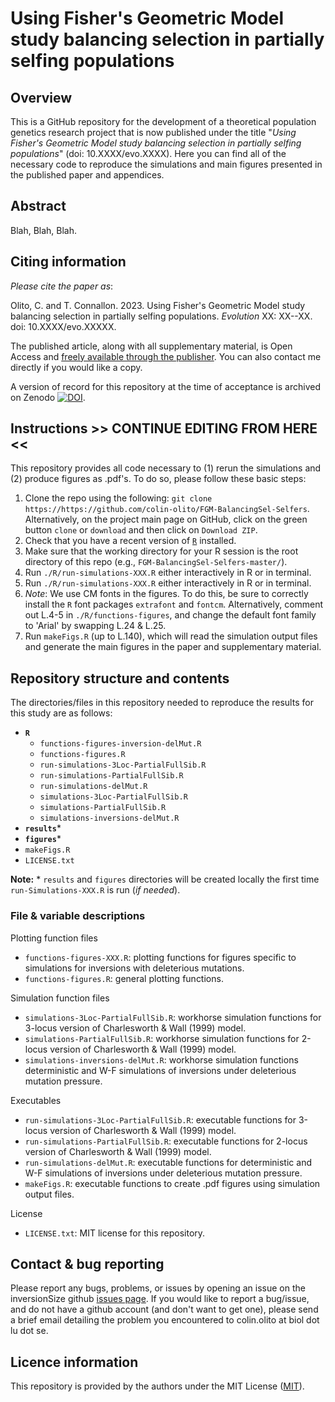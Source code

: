 # Using Fisher's Geometric Model study balancing selection in partially selfing populations 

## Overview

This is a GitHub repository for the development of a theoretical population genetics research project that is now published under the title "*Using Fisher's Geometric Model study balancing selection in partially selfing populations*" (doi: 10.XXXX/evo.XXXX). Here you can find all of the necessary code to reproduce the simulations and main figures presented in the published paper and appendices. 


## Abstract

Blah, Blah, Blah.



## Citing information
*Please cite the paper as*:

Olito, C. and T. Connallon. 2023. Using Fisher's Geometric Model study balancing selection in partially selfing populations. *Evolution* XX: XX--XX. doi: 10.XXXX/evo.XXXXX.

The published article, along with all supplementary material, is Open Access and [freely available through the publisher](https://XXXXXX). You can also contact me directly if you would like a copy. 

A version of record for this repository at the time of acceptance is archived on Zenodo [![DOI](https://zenodo.org/badge/449208001.svg)](https://zenodo.org/badge/latestdoi/XXXXXXX).

##  Instructions >> CONTINUE EDITING FROM HERE <<

This repository provides all code necessary to (1) rerun the simulations and (2) produce figures as .pdf's. To do so, please follow these basic steps:

1. Clone the repo using the following: `git clone https://https://github.com/colin-olito/FGM-BalancingSel-Selfers`. Alternatively, on the project main page on GitHub, click on the green button `clone` or `download` and then click on `Download ZIP`.  
2. Check that you have a recent version of [`R`](https://www.r-project.org/) installed. 
3. Make sure that the working directory for your R session is the root directory of this repo (e.g., `FGM-BalancingSel-Selfers-master/`).
4. Run `./R/run-simulations-XXX.R` either interactively in R or in terminal.
5. Run `./R/run-simulations-XXX.R` either interactively in R or in terminal.
6. *Note*: We use CM fonts in the figures. To do this, be sure to correctly install the `R` font packages `extrafont` and `fontcm`. Alternatively, comment out L.4-5 in `./R/functions-figures`, and change the default font family to 'Arial' by swapping L.24 & L.25.
7. Run `makeFigs.R` (up to L.140), which will read the simulation output files and generate the main figures in the paper and supplementary material.  



## Repository structure and contents 

The directories/files in this repository needed to reproduce the results for this study are as follows:  

- **`R`**   
	- `functions-figures-inversion-delMut.R`  
	- `functions-figures.R`  
	- `run-simulations-3Loc-PartialFullSib.R`  
	- `run-simulations-PartialFullSib.R`  
	- `run-simulations-delMut.R`  
	- `simulations-3Loc-PartialFullSib.R`  
	- `simulations-PartialFullSib.R`  
	- `simulations-inversions-delMut.R`  
- **`results`***  
- **`figures`***  
- `makeFigs.R`  
- `LICENSE.txt`   

**Note:** * `results` and `figures` directories will be created locally the first time `run-Simulations-XXX.R` is run (*if needed*).


### File & variable descriptions

Plotting function files
- `functions-figures-XXX.R`: plotting functions for figures specific to simulations for inversions with deleterious mutations.  
- `functions-figures.R`: general plotting functions.   

Simulation function files
- `simulations-3Loc-PartialFullSib.R`: workhorse simulation functions for 3-locus version of Charlesworth & Wall (1999) model.   
- `simulations-PartialFullSib.R`: workhorse simulation functions for 2-locus version of Charlesworth & Wall (1999) model.   
- `simulations-inversions-delMut.R`: workhorse simulation functions deterministic and W-F simulations of inversions under deleterious mutation pressure.   

Executables
- `run-simulations-3Loc-PartialFullSib.R`: executable functions for 3-locus version of Charlesworth & Wall (1999) model.   
- `run-simulations-PartialFullSib.R`: executable functions for 2-locus version of Charlesworth & Wall (1999) model.   
- `run-simulations-delMut.R`: executable functions for deterministic and W-F simulations of inversions under deleterious mutation pressure.   
- `makeFigs.R`: executable functions to create .pdf figures using simulation output files.

License    
- `LICENSE.txt`: MIT license for this repository.  


## Contact & bug reporting

Please report any bugs, problems, or issues by opening an issue on the inversionSize github [issues page](https://github.com/colin-olito/shelteringOnSexChrom/issues). If you would like to report a bug/issue, and do not have a github account (and don't want to get one), please send a brief email detailing the problem you encountered to colin.olito at biol dot lu dot se.



## Licence information

This repository is provided by the authors under the MIT License ([MIT](https://opensource.org/licenses/MIT)).